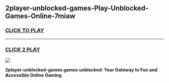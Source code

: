 
## 2player-unblocked-games-Play-Unblocked-Games-Online-7miaw
<h3>
<a href="https://premium76.site?title=2player-unblocked-games&ref=24A">CLICK TO PLAY</a></h3>
<hr>

<h3>
<a href="https://premium76.site?title=2player-unblocked-games&ref=24A">CLICK 2 PLAY</a>
  
</h3>

<a href="https://premium76.site?title=2player-unblocked-games&ref=24A"><img src="https://clearcache.store/games.png"></a>


**2player-unblocked-games games unblocked: Your Gateway to Fun and Accessible Online Gaming**
